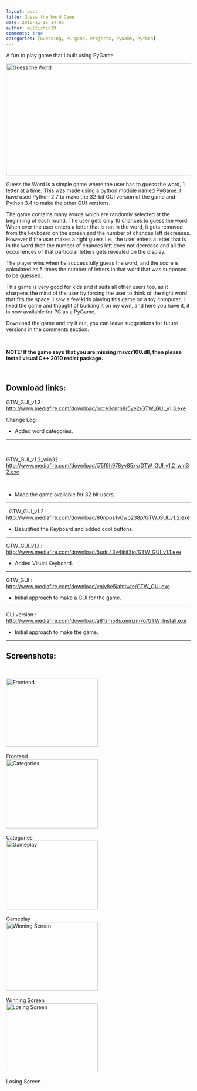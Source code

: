 ```yaml
---
layout: post
title: Guess the Word Game
date: 2015-11-15 14:06
author: multishiv19
comments: true
categories: [Guessing, PC game, Projects, PyGame, Python]
---
```


A fun to play game that I built using PyGame

<p><img class="aligncenter wp-image-214 size-large" src="http://www.shivaprasad.me/blog/wp-content/uploads/2015/11/Guess-the-Word-1024x307.png" alt="Guess the Word" width="1024" height="307" /></p>
<p>Guess the Word is a simple game where the user has to guess the word, 1 letter at a time.
    <!--more-->This was made using a python module named PyGame. I have used Python 2.7 to make the 32-bit GUI version of the game and Python 3.4 to make the other GUI versions.</p>
<p>The game contains many words which are randomly selected at the beginning of each round. The user gets only 10 chances to guess the word. When ever the user enters a letter that is not in the word, it gets removed from the keyboard on the screen and the number of chances left decreases. However if the user makes a right guess i.e., the user enters a letter that is in the word then the number of chances left does not decrease and all the occurrences of that particular letters gets revealed on the display.</p>
<p>The player wins when he successfully guess the word, and the score is calculated as 5 times the number of letters in that word that was supposed to be guessed.</p>
<p>This game is very good for kids and it suits all other users too, as it sharpens the mind of the user by forcing the user to think of the right word that fits the space. I saw a few kids playing this game on a toy computer, I liked the game and thought of building it on my own, and here you have it, it is now available for PC as a PyGame.</p>
<p>Download the game and try it out, you can leave suggestions for future versions in the comments section.</p>
<p>&nbsp;</p>
<p><strong>NOTE: If the game says that you are missing msvcr100.dll, then please install visual C++ 2010 redist package.</strong></p>
<p>&nbsp;</p>
<h2>Download links:</h2>
<p>GTW_GUI_v1.3 : <a href="http://www.mediafire.com/download/oxce3cnrn8r5ye2/GTW_GUI_v1.3.exe">http://www.mediafire.com/download/oxce3cnrn8r5ye2/GTW_GUI_v1.3.exe</a></p>
<p>Change Log:</p>
<ul>
    <li>Added word categories.</li>
</ul>
<hr />
<p>&nbsp;</p>
<p>GTW_GUI_v1.2_win32 : <a href="http://www.mediafire.com/download/j75f9h978yv85xv/GTW_GUI_v1.2_win32.exe">http://www.mediafire.com/download/j75f9h978yv85xv/GTW_GUI_v1.2_win32.exe</a></p>
<p>&nbsp;</p>
<ul>
    <li>Made the game available for 32 bit users.</li>
</ul>
<hr />
<p>  GTW_GUI_v1.2 : <a href="http://www.mediafire.com/download/86npos1v0wp238p/GTW_GUI_v1.2.exe">http://www.mediafire.com/download/86npos1v0wp238p/GTW_GUI_v1.2.exe</a></p>
<ul>
    <li>Beautified the Keyboard and added cool buttons.</li>
</ul>
<hr />
<p>GTW_GUI_v1.1 : <a href="http://www.mediafire.com/download/5udc43v4jkit3jo/GTW_GUI_v1.1.exe">http://www.mediafire.com/download/5udc43v4jkit3jo/GTW_GUI_v1.1.exe</a></p>
<ul>
    <li>Added Visual Keyboard.</li>
</ul>
<hr />
<p>GTW_GUI : <a href="http://www.mediafire.com/download/vqjy8e5jahtiwte/GTW_GUI.exe">http://www.mediafire.com/download/vqjy8e5jahtiwte/GTW_GUI.exe</a></p>
<ul>
    <li>Initial approach to make a GUI for the game.</li>
</ul>
<hr />
<p>CLI version : <a href="http://www.mediafire.com/download/a81zm58sxmmzm7o/GTW_Install.exe">http://www.mediafire.com/download/a81zm58sxmmzm7o/GTW_Install.exe</a></p>
<ul>
    <li>Initial approach to make the game.</li>
</ul>
<hr />
<h2>Screenshots:</h2>
<p>&nbsp;</p><img class="wp-image-70" src="http://www.shivaprasad.me/blog/wp-content/uploads/2015/11/Frontend2-300x225.png" alt="Frontend" width="250" height="187" /><br/><br/> Frontend<br/> <img class="wp-image-255" src="http://www.shivaprasad.me/blog/wp-content/uploads/2015/11/Categories-150x113.png" alt="Categories" width="250" height="188" /><br/><br/> Categories<br/><img class="wp-image-71" src="http://www.shivaprasad.me/blog/wp-content/uploads/2015/11/Gameplay-300x225.png" alt="Gameplay" width="250" height="188" /><br/><br/> Gameplay<br/><img class="wp-image-74" src="http://www.shivaprasad.me/blog/wp-content/uploads/2015/11/Winning-Screen-300x225.png" alt="Winning Screen" width="250" height="188" /><br/><br/> Winning Screen<br/><img class="wp-image-73" src="http://www.shivaprasad.me/blog/wp-content/uploads/2015/11/Losing-Screen-300x225.png" alt="Losing Screen" width="250" height="188" /><br/><br/> Losing Screen<br/>
<p>&nbsp;</p>
